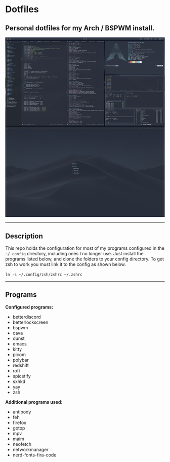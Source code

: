# **Dotfiles**
## Personal dotfiles for my Arch / BSPWM install.
![Screenshot](screenshot.png)

---
## **Description**

This repo holds the configuration for most of my programs configured in the `~/.config` directory, including ones I no longer use. Just install the programs listed below, and clone the folders to your config directory. To get zsh to work you must link it to the config as shown below.

`ln -s ~/.config/zsh/zshrc ~/.zshrc`

---
## **Programs**

**Configured programs:**
- betterdiscord
- betterlockscreen
- bspwm
- cava
- dunst
- emacs
- kitty
- picom
- polybar
- redshift
- rofi
- spicetify
- sxhkd
- yay
- zsh

 
**Additional programs used:**
- antibody
- feh
- firefox
- gotop
- mpv
- maim
- neofetch
- networkmanager
- nerd-fonts-fira-code
